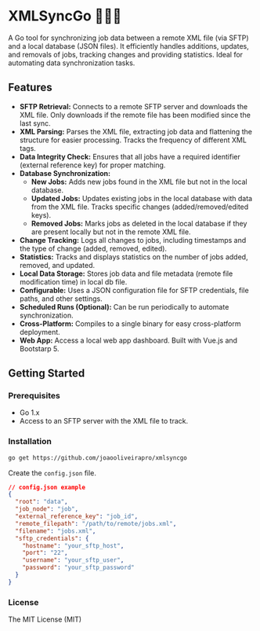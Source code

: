 # XMLSyncGo 📄🔄🐹

A Go tool for synchronizing job data between a remote XML file (via SFTP) and a local database (JSON files). It efficiently handles additions, updates, and removals of jobs, tracking changes and providing statistics. Ideal for automating data synchronization tasks.

## Features

* **SFTP Retrieval:** Connects to a remote SFTP server and downloads the XML file.  Only downloads if the remote file has been modified since the last sync.
* **XML Parsing:** Parses the XML file, extracting job data and flattening the structure for easier processing. Tracks the frequency of different XML tags.
* **Data Integrity Check:** Ensures that all jobs have a required identifier (external reference key) for proper matching.
* **Database Synchronization:**
    * **New Jobs:** Adds new jobs found in the XML file but not in the local database.
    * **Updated Jobs:** Updates existing jobs in the local database with data from the XML file. Tracks specific changes (added/removed/edited keys).
    * **Removed Jobs:** Marks jobs as deleted in the local database if they are present locally but not in the remote XML file.
* **Change Tracking:** Logs all changes to jobs, including timestamps and the type of change (added, removed, edited).
* **Statistics:** Tracks and displays statistics on the number of jobs added, removed, and updated.
* **Local Data Storage:** Stores job data and file metadata (remote file modification time) in local db file.
* **Configurable:** Uses a JSON configuration file for SFTP credentials, file paths, and other settings.
* **Scheduled Runs (Optional):** Can be run periodically to automate synchronization.
* **Cross-Platform:** Compiles to a single binary for easy cross-platform deployment.
* **Web App:** Access a local web app dashboard. Built with Vue.js and Bootstarp 5.

## Getting Started

### Prerequisites
* Go 1.x
* Access to an SFTP server with the XML file to track.

### Installation
```sh
go get https://github.com/joaooliveirapro/xmlsyncgo
```

Create the `config.json` file.
```json
// config.json example
{
  "root": "data",
  "job_node": "job",
  "external_reference_key": "job_id",
  "remote_filepath": "/path/to/remote/jobs.xml",
  "filename": "jobs.xml",
  "sftp_credentials": {
    "hostname": "your_sftp_host",
    "port": "22",
    "username": "your_sftp_user",
    "password": "your_sftp_password"
  }
}
```

### License
The MIT License (MIT)

